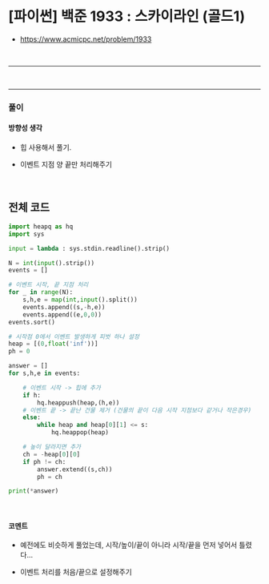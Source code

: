 # **\[파이썬\] 백준 1933 : 스카이라인 (골드1)**

* https://www.acmicpc.net/problem/1933
<br>

---

<br>


---

### **풀이**

#### **방향성 생각**

- 힙 사용해서 풀기.

- 이벤트 지점 양 끝만 처리해주기

<br>


## 전체 코드
```python
import heapq as hq
import sys

input = lambda : sys.stdin.readline().strip()

N = int(input().strip())
events = []

# 이벤트 시작, 끝 지점 처리
for _ in range(N):
    s,h,e = map(int,input().split())
    events.append((s,-h,e))
    events.append((e,0,0))
events.sort()

# 시작점 0에서 이벤트 발생하게 피벗 하나 설정
heap = [(0,float('inf'))]
ph = 0

answer = []
for s,h,e in events:

    # 이벤트 시작 -> 힙에 추가
    if h:
        hq.heappush(heap,(h,e))
    # 이벤트 끝 -> 끝난 건물 제거 (건물의 끝이 다음 시작 지점보다 같거나 작은경우)
    else:
        while heap and heap[0][1] <= s:
            hq.heappop(heap)

    # 높이 달라지면 추가
    ch = -heap[0][0]
    if ph != ch:
        answer.extend((s,ch))
        ph = ch

print(*answer)
```

<br>


#### **코멘트**

* 예전에도 비슷하게 풀었는데, 시작/높이/끝이 아니라 시작/끝을 먼저 넣어서 틀렸다...

* 이벤트 처리를 처음/끝으로 설정해주기